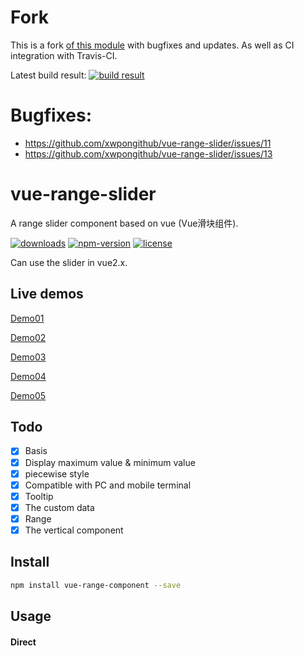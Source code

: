 # Fork

This is a fork [of this module](https://github.com/xwpongithub/vue-range-slider) with
bugfixes and updates. As well as CI integration with Travis-CI.

Latest build result: [![build result](https://api.travis-ci.org/wsdookadr/vue-range-slider.svg)](https://api.travis-ci.org/wsdookadr/vue-range-slider.svg)


# Bugfixes:
- https://github.com/xwpongithub/vue-range-slider/issues/11
- https://github.com/xwpongithub/vue-range-slider/issues/13

# vue-range-slider
A range slider component based on vue (Vue滑块组件).

[![downloads](https://img.shields.io/npm/dt/vue-range-component.svg)](https://www.npmjs.com/package/vue-range-component)
[![npm-version](https://img.shields.io/npm/v/vue-range-component.svg)](https://www.npmjs.com/package/vue-range-component)
[![license](https://img.shields.io/npm/l/express.svg)]()

Can use the slider in vue2.x.

## Live demos

[Demo01](https://jsfiddle.net/xwpongithub/mtzpr21g/)

[Demo02](https://jsfiddle.net/xwpongithub/njdwphrm/)

[Demo03](https://jsfiddle.net/xwpongithub/q3xpkgcy/)

[Demo04](https://jsfiddle.net/xwpongithub/0skre953/)

[Demo05](https://jsfiddle.net/xwpongithub/vfgw1hks/)

## Todo

- [x] Basis
- [x] Display maximum value & minimum value
- [x] piecewise style
- [x] Compatible with PC and mobile terminal
- [x] Tooltip
- [x] The custom data
- [x] Range
- [x] The vertical component

## Install
``` bash
npm install vue-range-component --save
```

## Usage

#### Direct <script> include

```html
  <link rel="stylesheet" href="https://unpkg.com/vue-range-component@1.0.3/dist/vue-range-slider.min.css">
  <script src="https://unpkg.com/vue-range-component@1.0.3/dist/vue-range-slider.min.js"></script>
```

#### Use in vue project

```html
<template>
  <div>
    <vue-range-slider ref="slider" v-model="value"></vue-range-slider>
  </div>
</template>
<script>
import 'vue-range-component/dist/vue-range-slider.css'
import VueRangeSlider from 'vue-range-component'

export default {
  data() {
    return {
      value: 1
    }
  },
  components: {
    VueRangeSlider
  }
}
</script>
```

## Exceptions
if the component initialization in a `v-show="false" / display: none` container or use `transform / animation / margin` to change the location of the component, there may be an exception ( The slider cannot be used, because the component can not initialize the size or slider position ).

The solution:
 1. using `v-if` instead of `v-show` or `display: none`.
 2. use prop `show` to control display.
 3. After the component appears, to call the `refresh` method.

## Options

### Props
| Props       | Type          | Default  | Description  |
| ----------- |:--------------| ---------|--------------|
| direction   | String        | horizontal | Set the direction of the component, optional value: ['horizontal', 'vertical'] |
| event-type  | String        | auto   | The event type, optional value: ['auto', 'none'] |
| width       | Number[,String(in horizontal)] | auto | Width of the component |
| height      | Number[,String(in vertical)] | 6        | Height of the component |
| dot-size    | Number        | 16       | Determines width and height of the sliders. to set different values of `width` & `height` use `dot-width` & `dot-height` props |
| dot-width   | Number        | value of `dot-size` prop | Width of sliders. If specified, overrides value of `dot-size` |
| dot-height  | Number        | value of `dot-size` prop | Height of sliders. If specified, overrides value of `dot-size` |
| min         | Number        | 0        | The minimum numerical value that can be selected  |
| max         | Number        | 100      | The maximum numerical value that can be selected  |
| step   | Number        | 1        | The gap between the values |
| show        | Boolean       | true     | Display of the component |
| speed       | Number        | 0.5      | Transition time |
| disabled    | Boolean[, Array<Boolean>(in range model)]  | false    | Whether to disable the component |
| debug       | Boolean       | true | If you do not need to print errors in the production environment, can be set to `process.env.NODE_ENV !== 'production'` |
| piecewise   | Boolean       | false    | Whether to display sub-values as as piecewise nodes |
| piecewise-label*   | Boolean  | false  | Whether to display the label. |
| tooltip     | String, Boolean | always    | Control the tooltip, optional value: ['hover', 'always', false] |
| tooltip-dir | String[,Array(in range model) | top(in horizontal)or left(in vertical) | Set the direction of the tooltip, optional value: ['top', 'bottom', 'left', 'right'] |
| reverse     | Boolean       | false    | Whether the component reverse (such as Right to left, Top to bottom) |
| value       | Number, String, Array, Object  | 0        | Initial value (if the value for the array open range model) |
| data        | Array         | null     | The custom data. |
| clickable   | Boolean       | true     | Whether or not the slider is clickable as well as drag-able |
| enable-cross*   | Boolean    | true     | Whether to allow crossover in range mode |
| start-animation* | Boolean    | false    | Whether to enable the initial animation |
| tooltip-merge* | Boolean       | true    | Whether to merge with tooltip overlap |
| merge-formatter* | String, Function  | null    | Formatting of the merged value, for example: `merge-formatter="¥{value1} ~ ¥{value2}"` or `` merge-formatter: (v1, v2) => `¥${v1} ~ ¥${v2}` ``. |
| stop-propagation*  | Boolean       | false    | All events call `stopPropagation` |
| real-time*  | Boolean       | false    | Whether the real-time computing the layout of the components |
| lazy*       | Boolean       | false    | At the end of the drag and drop, to synchronization value (if each update to high consumption of operation (such as Ajax), it is more useful) |
| fixed*  | Boolean       | false    | Fixed distance between two values (valid only in range mode). [Example]
| min-range*  | Number       | null    | Minimum range in range mode
| max-range*  | Number       | null    | Maximum range in range mode
| process-draggable*  | Boolean       | false    | Whether the process bar is draggable (valid only in range mode). |
| formatter*        | String,Function | null   | Formatting of a tooltip's values, for example: `formatter='¥{value}'` or `` formatter: (v) => `¥${v}` ``. |
| use-keyboard*        | Boolean | false   | Whether to open the keyboard control (Only support the arrow keys). |
| actions-keyboard*        | Array | `[(i) => i - 1, (i) => i + 1]`  | In the keyboard control mode, reduce(←, ↓) and increase(→, ↑) the calling method.(`i` is the index value) |
| bg-style*         | Object | null  | The style of the background. |
| slider-style*     | Object[, Array(in range model), Function<Value, Index>] | null  | The style of the slider. |
| disabled-style*   | Object | null  | The style of the slider in disabled state. |
| disabled-dot-style*   | Object, Array, Function<Value, Index>] | null  | The style of the dot in disabled state. |
| process-style*    | Object | null  | The style of the process bar. |
| piecewise-style*  | Object | null  | The style of the piecewise dot. |
| piecewise-active-style*  | Object | null  | The style of the piecewise dot in the activated state. |
| tooltip-style*    | Object[, Array(in range model), Function<Value, Index>] | null  | The style of the tooltip. |
| label-style*      | Object | null  | The style of the label. |
| label-active-style*      | Object | null  | The style of the label in the activated state. |
| focus-style*     | Object[, Array(in range model), Function<Value, Index>] | null  | The style of the slider when it is focused. (Works only when `use-keyboard` is `true`) |

### Function
| Name        | Type           | Description                |
| ----------- |:---------------| ---------------------------|
| setValue    | Params: value [, noCallback: boolean, speed: number] | set value of the component |
| setIndex    | Params: index* | set index of the component |
| getValue    | Return: value  | get value of the component |
| getIndex    | Return: index* | get index of the component |
| refresh     | null           | Refresh the component      |

* [ index ] is the index to the array in the custom data model *
* [ index ] is equal to (( value - min ) / interval ) in normal mode *

### Events
| Name          | Type          | Description  |
| --------------|:--------------|--------------|
| slide-end     | Params: value[Number \| Array]  | values change when the callback function. (Changes in the direct assignment value will not trigger the callback, it is recommended to use `setValue` method) |
| drag-start    | Params: context[Object]| Drag the start event |
| drag-end      | Params: context[Object]| Drag the end event |
| on-keypress   | Params: value[Number \| Array]| keyboard event |

### Slot
| Name          | Description  |
| --------------|--------------|
| dot          	| Customize the dot slot. optional value: [value, disabled, index(only range model)] |
| tooltip       | Customize the tooltip slot. optional value: [`value`, `index`, `disabled`(only range model), `merge`(only tooltipMerge is `true`)] |
| piecewise     | Customize the piecewise slot. optional value: [`label`, `index`, `active`, `first`, `last`] |
| label         | Customize the label slot. optional value: [`label`, `index`, `active`, `first`, `last`] |

[#](https://vuejs.org/v2/guide/components.html#Scoped-Slots) When using the template element as a slot, can add special properties `scope` or `slot-scope` to get the value.

e.g.
```html
<vue-range-slider v-model="value">
  <template slot="tooltip" scope="{value}">
    <div class="diy-tooltip">
      {{ value }}
    </div>
  </template>
</vue-range-slider>

<!-- In vue2.5 above, please use slot-scope instead of scope -->
<vue-range-slider v-model="value">
  <div class="diy-tooltip" slot="tooltip" slot-scope="{ value }">
    {{ value }}
  </div>
</vue-range-slider>
```

## Using it with NUXT.js

This hack is just to avoid the server side 'document' error when using it with Nuxt.js.
Use it if you don't need to have this component rendered on the server side.

1. Install [this](https://github.com/egoist/vue-no-ssr) and add it to the variable `components`. i.e.
```js
import NoSSR from 'vue-no-ssr'

let components = {
    /**
     * Add No Server Side Render component
     * to make client DOM math the server DOM
     */
    'no-ssr': NoSSR
}
```

2. In your template, encapsulate 'vue-range-slider' into the 'no-ssr' component to avoid render the html on the server like this:
```html
<no-ssr>
    <vue-range-slider ref="slider"></vue-range-slider>
</no-ssr>
```

3. Require the library just for client side and add the 'vue-range-slider' component to the template component list
```js
if (process.browser) {
    // in older versions of nuxt, it's process.BROWSER_BUILD
    let VueRangeSlider = require('vue-range-component')
    components['vue-range-slider'] = VueRangeSlider
}
```

4. Apply the components
```js
export default {
    components
}
```

## License

[MIT](LICENSE)
